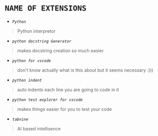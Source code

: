 # `NAME OF EXTENSIONS`
- *`Python`* 
> Python interpretor
- *`python docstring Generator`*
> makes docstring creation so much easier
- *`python for vscode`*
> don't know actually what is this about but it seems necessary :)))
- *`python indent`* 
> auto indents each line you are going to code in it 
- *`python test explorer for vscode`*
> makes things easier for you to test your code 
- *`tabnine`*
> AI based intellisence
